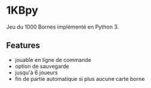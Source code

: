 # 1KBpy
Jeu du 1000 Bornes implémenté en Python 3.

## Features
- jouable en ligne de commande
- option de sauvegarde
- jusqu'à 6 joueurs
- fin de partie automatique si plus aucune carte borne
